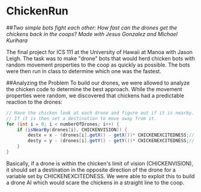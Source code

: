 # ChickenRun
##*Two simple bots fight each other: How fast can the drones get the chickens back in the coops?*
*Made with Jesus Gonzalez and Michael Kurihara*

The final project for ICS 111 at the University of Hawaii at Manoa with Jason Leigh. The task was to make "drone" bots that would herd chicken bots with random movement properties to the coop as quickly as possible. The bots were then run in class to determine which one was the fastest.

##Analyzing the Problem
To build our drones, we were allowed to analyze the chicken code to determine the best approach. While the movement properties were random, we discovered that chickens had a predictable reaction to the drones:

```java
// Have the chicken look at each drone and figure out if it is nearby.
// If it is then set a destination to move away from it.
for (int i = 0; i < numberOfDrones; i++) {
	if (isNearBy(drones[i], CHICKENVISION)) {
		destx = x - (drones[i].getX() - getX())* CHICKENEXCITEDNESS;// * randomGenerator.nextInt(5);
		desty = y - (drones[i].getY() - getY())* CHICKENEXCITEDNESS;// * randomGenerator.nextInt(5);
	}
}
```
Basically, if a drone is within the chicken's limit of vision (CHICKENVISION), it should set a destination in the opposite direction of the drone for a variable set by CHICKENEXCITEDNESS. We were able to exploit this to build a drone AI which would scare the chickens in a straight line to the coop.
